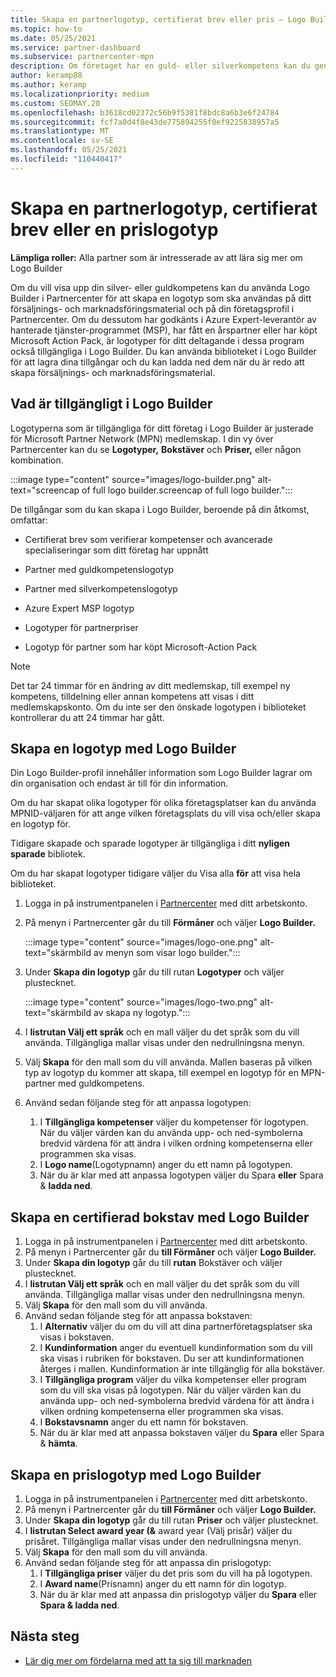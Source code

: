 ```yaml
---
title: Skapa en partnerlogotyp, certifierat brev eller pris – Logo Builder
ms.topic: how-to
ms.date: 05/25/2021
ms.service: partner-dashboard
ms.subservice: partnercenter-mpn
description: Om företaget har en guld- eller silverkompetens kan du generera en logotyp som är anpassad för ditt företag eller begära ett anpassat certifierat verifieringsbrev med logo builder-verktyget i Partnercenter.
author: keramp88
ms.author: keramp
ms.localizationpriority: medium
ms.custom: SEOMAY.20
ms.openlocfilehash: b3618cd02372c56b9f5381f8bdc8a6b3e6f24784
ms.sourcegitcommit: fcf7a0d4f8e43de775894255f0ef9225838957a5
ms.translationtype: MT
ms.contentlocale: sv-SE
ms.lasthandoff: 05/25/2021
ms.locfileid: "110440417"
---
```

# <a name="create-a-partner-logo-certified-letter-or-award-logo"></a>Skapa en partnerlogotyp, certifierat brev eller en prislogotyp

**Lämpliga roller:** Alla partner som är intresserade av att lära sig mer om Logo Builder

Om du vill visa upp din silver- eller guldkompetens kan du använda Logo Builder i Partnercenter för att skapa en logotyp som ska användas på ditt försäljnings- och marknadsföringsmaterial och på din företagsprofil i Partnercenter. Om du dessutom har godkänts i Azure Expert-leverantör av hanterade tjänster-programmet (MSP), har fått en årspartner eller har köpt Microsoft Action Pack, är logotyper för ditt deltagande i dessa program också tillgängliga i Logo Builder. Du kan använda biblioteket i Logo Builder för att lagra dina tillgångar och du kan ladda ned dem när du är redo att skapa försäljnings- och marknadsföringsmaterial.

## <a name="what-is-available-in-logo-builder"></a>Vad är tillgängligt i Logo Builder

Logotyperna som är tillgängliga för ditt företag i Logo Builder är justerade för Microsoft Partner Network (MPN) medlemskap. I din vy över Partnercenter kan du se **Logotyper,** **Bokstäver** och **Priser,** eller någon kombination.

:::image type="content" source="images/logo-builder.png" alt-text="screencap of full logo builder.screencap of full logo builder.":::

De tillgångar som du kan skapa i Logo Builder, beroende på din åtkomst, omfattar:

- Certifierat brev som verifierar kompetenser och avancerade specialiseringar som ditt företag har uppnått

- Partner med guldkompetenslogotyp

- Partner med silverkompetenslogotyp

- Azure Expert MSP logotyp

- Logotyper för partnerpriser

- Logotyp för partner som har köpt Microsoft-Action Pack

>[!NOTE]
>Det tar 24 timmar för en ändring av ditt medlemskap, till exempel ny kompetens, tilldelning eller annan kompetens att visas i ditt medlemskapskonto. Om du inte ser den önskade logotypen i biblioteket kontrollerar du att 24 timmar har gått.

## <a name="create-a-logo-using-logo-builder"></a>Skapa en logotyp med Logo Builder

Din Logo Builder-profil innehåller information som Logo Builder lagrar om din organisation och endast är till för din information.

Om du har skapat olika logotyper för olika företagsplatser kan du använda MPNID-väljaren för att ange vilken företagsplats du vill visa och/eller skapa en logotyp för.

Tidigare skapade och sparade logotyper är tillgängliga i ditt **nyligen sparade** bibliotek.

Om du har skapat logotyper tidigare väljer du Visa alla **för** att visa hela biblioteket.

1. Logga in på instrumentpanelen i [Partnercenter](https://partner.microsoft.com/dashboard) med ditt arbetskonto.
1. På menyn i Partnercenter går du till **Förmåner** och väljer **Logo Builder.**

   :::image type="content" source="images/logo-one.png" alt-text="skärmbild av menyn som visar logo builder.":::
1. Under **Skapa din logotyp** går du till rutan **Logotyper** och väljer plustecknet.

   :::image type="content" source="images/logo-two.png" alt-text="skärmbild av skapa ny logotyp.":::
1. I **listrutan Välj ett språk** och en mall väljer du det språk som du vill använda. Tillgängliga mallar visas under den nedrullningsna menyn.
1. Välj **Skapa** för den mall som du vill använda. Mallen baseras på vilken typ av logotyp du kommer att skapa, till exempel en logotyp för en MPN-partner med guldkompetens.
1. Använd sedan följande steg för att anpassa logotypen:
    1. I **Tillgängliga kompetenser** väljer du kompetenser för logotypen. När du väljer värden kan du använda upp- och ned-symbolerna bredvid värdena för att ändra i vilken ordning kompetenserna eller programmen ska visas.
    1. I **Logo name**(Logotypnamn) anger du ett namn på logotypen.
    1. När du är klar med att anpassa logotypen väljer du Spara **eller** Spara & **ladda ned**.

## <a name="create-a-certified-letter-using-logo-builder"></a>Skapa en certifierad bokstav med Logo Builder

1. Logga in på instrumentpanelen i [Partnercenter](https://partner.microsoft.com/dashboard) med ditt arbetskonto.
1. På menyn i Partnercenter går du **till Förmåner** och väljer **Logo Builder.**
1. Under **Skapa din logotyp** går du till **rutan** Bokstäver och väljer plustecknet.
1. I **listrutan Välj ett språk** och en mall väljer du det språk som du vill använda. Tillgängliga mallar visas under den nedrullningsna menyn.
1. Välj **Skapa** för den mall som du vill använda.
1. Använd sedan följande steg för att anpassa bokstaven:
    1. I **Alternativ** väljer du om du vill att dina partnerföretagsplatser ska visas i bokstaven.
    1. I **Kundinformation** anger du eventuell kundinformation som du vill ska visas i rubriken för bokstaven. Du ser att kundinformationen återges i mallen. Kundinformation är inte tillgänglig för alla bokstäver.
    1. I **Tillgängliga program** väljer du vilka kompetenser eller program som du vill ska visas på logotypen. När du väljer värden kan du använda upp- och ned-symbolerna bredvid värdena för att ändra i vilken ordning kompetenserna eller programmen ska visas.
    1. I **Bokstavsnamn** anger du ett namn för bokstaven.
    1. När du är klar med att anpassa bokstaven väljer du **Spara** eller Spara & **hämta**.

## <a name="create-an-award-logo-using-logo-builder"></a>Skapa en prislogotyp med Logo Builder

1. Logga in på instrumentpanelen i [Partnercenter](https://partner.microsoft.com/dashboard) med ditt arbetskonto.
1. På menyn i Partnercenter går du **till Förmåner** och väljer **Logo Builder.**
1. Under **Skapa din logotyp** går du till rutan **Priser** och väljer plustecknet.
1. I **listrutan Select award year (&** award year (Välj prisår) väljer du prisåret. Tillgängliga mallar visas under den nedrullningsna menyn.
1. Välj **Skapa** för den mall som du vill använda.
1. Använd sedan följande steg för att anpassa din prislogotyp:
    1. I **Tillgängliga priser** väljer du det pris som du vill ha på logotypen.
    1. I **Award name**(Prisnamn) anger du ett namn för din logotyp.
    1. När du är klar med att anpassa din prislogotyp väljer du **Spara** eller **Spara & ladda ned**.

## <a name="next-steps"></a>Nästa steg

- [Lär dig mer om fördelarna med att ta sig till marknaden](mpn-learn-about-go-to-market-benefits.md)
